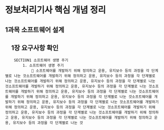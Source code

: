정보처리기사 핵심 개념 정리
===========================
1과목 소프트웨어 설계
---------------------------
## &nbsp;&nbsp;&nbsp;&nbsp;1장 요구사항 확인
    
        SECTION1 소프트웨어 생명 주기
            1. 소프트웨어 생명 주기
                📖 소프트웨어를 개발하기 위해 정의하고 운용, 유지보수 등의 과정을 각 단계별로 나눈 것소프트웨어를 개발하기 위해 정의하고 운용, 유지보수 등의 과정을 각 단계별로 나눈 것소프트웨어를 개발하기 위해 정의하고 운용, 유지보수 등의 과정을 각 단계별로 나눈 것소프트웨어를 개발하기 위해 정의하고 운용, 유지보수 등의 과정을 각 단계별로 나눈 것소프트웨어를 개발하기 위해 정의하고 운용, 유지보수 등의 과정을 각 단계별로 나눈 것소프트웨어를 개발하기 위해 정의하고 운용, 유지보수 등의 과정을 각 단계별로 나눈 것소프트웨어를 개발하기 위해 정의하고 운용, 유지보수 등의 과정을 각 단계별로 나눈 것소프트웨어를 개발하기 위해 정의하고 운용, 유지보수 등의 과정을 각 단계별로 나눈 것소프트웨어를 개발하기 위해 정의하고 운용, 유지보수 등의 과정을 각 단계별로 나눈 것소프트웨어를 개발하기 위해 정의하고 운용, 유지보수 등의 과정을 각 단계별로 나눈 것소프트웨어를 개발하기 위해 정의하고 운용, 유지보수 등의 과정을 각 단계별로 나눈 것
         